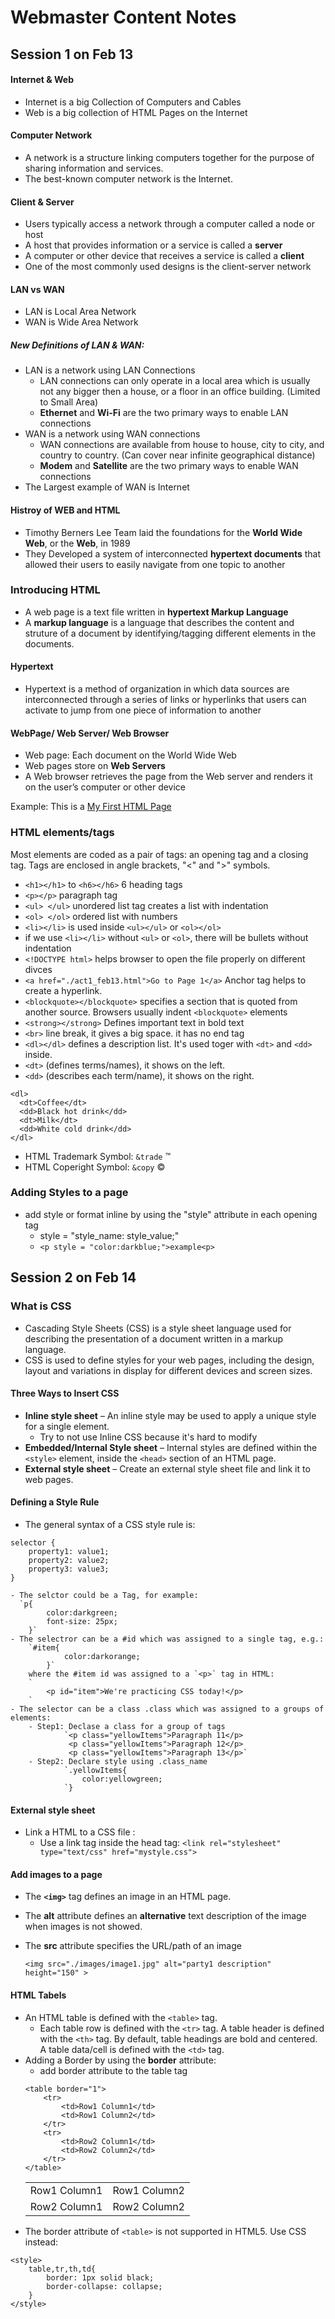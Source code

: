 # Webmaster Content Notes
## Session 1 on Feb 13

#### Internet & Web
- Internet is a big Collection of Computers and Cables 
- Web is a big collection of HTML Pages on the Internet

#### Computer Network
- A network is a structure linking computers together for the purpose of sharing information and services.
- The best-known computer network is the Internet.

#### Client & Server
- Users typically access a network through a computer called a node or host
- A host that provides information or a service is called a **server**
- A computer or other device that receives a service is called a **client**
- One of the most commonly used designs is the client-server network

#### LAN vs WAN
- LAN is Local Area Network 
- WAN is Wide Area Network

##### New Definitions of LAN & WAN:
- LAN is a network using LAN Connections
	- LAN connections can only operate in a local area which is usually not any bigger then a house, or a floor in an office building. (Limited to Small Area)
	- **Ethernet** and **Wi-Fi** are the two primary ways to enable LAN connections
- WAN is a network using WAN connections
	- WAN connections are available from house to house, city to city, and country to country. (Can cover near infinite geographical distance)
	- **Modem** and **Satellite** are the two primary ways to enable WAN connections
- The Largest example of WAN is Internet

#### Histroy of WEB and HTML
- Timothy Berners Lee Team laid the foundations for the **World Wide Web**, or the **Web**, in 1989
- They Developed a system of interconnected **hypertext documents** that allowed their users to easily navigate from one topic to another

### Introducing HTML 
- A web page is a text file written in **hypertext Markup Language**
- A **markup language** is a language that describes the content and struture of a document by identifying/tagging different elements in the documents.


#### Hypertext
- Hypertext is a method of organization in which data sources are interconnected through a series of links or hyperlinks that users can activate to jump from one piece of information to another

#### WebPage/ Web Server/ Web Browser
- Web page: Each document on the World Wide Web
- Web pages store on **Web Servers** 
- A Web browser retrieves the page from the Web server and renders it on the user’s computer or other device

Example: This is a [My First HTML Page](./HTML/act1_feb13.html)

### HTML elements/tags
Most elements are coded as a pair of tags: an opening tag and a closing tag. Tags are enclosed in angle brackets, "<" and ">" symbols.
- `<h1></h1>` to `<h6></h6>` 6 heading tags
- `<p></p>` paragraph tag
- `<ul> </ul>` unordered list tag creates a list with indentation
- `<ol> </ol>` ordered list with numbers
- `<li></li>` is used inside `<ul></ul>` or `<ol></ol>`
- if we use `<li></li>` without `<ul>` or `<ol>`, there will be bullets without indentation
- `<!DOCTYPE html>` helps browser to open the file properly on different divces 
- `<a href="./act1_feb13.html">Go to Page 1</a>` Anchor tag helps to create a hyperlink.
- `<blockquote></blockquote>` specifies a section that is quoted from another source. Browsers usually indent `<blockquote>` elements
- `<strong></strong>` Defines important text in bold text
- `<br>` line break, it gives a big space. it has no end tag
- `<dl></dl>` defines a description list. It's used toger with `<dt>` and `<dd>` inside. 
- `<dt>` (defines terms/names), it shows on the left.
- `<dd>` (describes each term/name), it shows on the right.
```
<dl>
  <dt>Coffee</dt>
  <dd>Black hot drink</dd>
  <dt>Milk</dt>
  <dd>White cold drink</dd>
</dl>
```
- HTML Trademark Symbol: `&trade` &trade;
- HTML Coperight Symbol: `&copy` &copy;

### Adding Styles to a page
- add style or format inline by using the "style" attribute in each opening tag
	- style = "style_name: style_value;"
	- `<p style = "color:darkblue;">example<p>`


## Session 2 on Feb 14

### What is CSS
- Cascading Style Sheets (CSS) is a style sheet language used for describing the presentation of a document written in a markup language.
- CSS is used to define styles for your web pages, including the design, layout and variations in display for different devices and screen sizes.

#### Three Ways to Insert CSS
- **Inline style sheet**
	– An inline style may be used to apply a unique style for a single element.
	- Try to not use Inline CSS because it's hard to modify
- **Embedded/Internal Style sheet**
	– Internal styles are defined within the `<style>` element, inside the `<head>` section of an HTML page.
- **External style sheet**
	– Create an external style sheet file and link it to web pages.

#### Defining a Style Rule
- The general syntax of a CSS style rule is: 
```
selector {
	property1: value1; 
	property2: value2; 
	property3: value3;
}
```

	- The selctor could be a Tag, for example: 
	  `p{
            color:darkgreen;
            font-size: 25px;
        }`
    - The selectror can be a #id which was assigned to a single tag, e.g.:
	    `#item{
	            color:darkorange;
	        }`
	    where the #item id was assigned to a `<p>` tag in HTML:
	    `
	    	<p id="item">We're practicing CSS today!</p>
	    `
	- The selector can be a class .class which was assigned to a groups of elements:
		- Step1: Declase a class for a group of tags
				`<p class="yellowItems">Paragraph 11</p>
	   			 <p class="yellowItems">Paragraph 12</p>
	    		 <p class="yellowItems">Paragraph 13</p>`
		- Step2: Declare style using .class_name
	        	`.yellowItems{
        			color:yellowgreen;
    			`}
    	

#### External style sheet
- Link a HTML to a CSS file :
	- Use a link tag inside the head tag:
	`<link rel="stylesheet" type="text/css" href="mystyle.css">`

#### Add images to a page
- The **`<img>`** tag defines an image in an HTML page.
- The **alt** attribute defines an **alternative** text description of the image when images is not showed.
- The **src** attribute specifies the URL/path of an image

	`<img src="./images/image1.jpg" alt="party1 description" height="150" >`

#### HTML Tabels
- An HTML table is defined with the `<table>` tag.
	- Each table row is defined with the `<tr>` tag. A table header is defined with the `<th>` tag. By default, table headings are bold and centered. A table data/cell is defined with the `<td>` tag.
- Adding a Border by using the **border** attribute:
	- add border attribute to the table tag
	```
	<table border="1">
        <tr>
            <td>Row1 Column1</td>
            <td>Row1 Column2</td>
        </tr>
        <tr>
            <td>Row2 Column1</td>
            <td>Row2 Column2</td>
        </tr>
    </table>
    ```
    <table>
        <tr>
            <td>Row1 Column1</td>
            <td>Row1 Column2</td>
        </tr>
        <tr>
            <td>Row2 Column1</td>
            <td>Row2 Column2</td>
        </tr>
    </table>
- The border attribute of `<table>` is not supported in HTML5. Use CSS instead:
```
<style>
    table,tr,th,td{
        border: 1px solid black;
        border-collapse: collapse;
    }   
</style>
```


